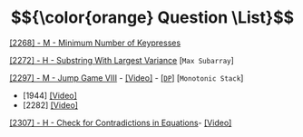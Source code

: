 # $${\color{orange} Question \List}$$

[[2268] - M - Minimum Number of Keypresses](https://github.com/1688168/Leetcode/blob/main/LC/%5B2268%5D%20MinimumNumberOfKeypresses.py)

[[2272] - H - Substring With Largest Variance](https://github.com/1688168/Leetcode/blob/main/LC/%5B2272%5D%20Substring%20With%20Largest%20Variance.md) [`Max Subarray`]

[[2297] - M - Jump Game VIII](https://github.com/1688168/Leetcode/blob/main/LC/%5B2297%5D%20JumpGameVIII.py) - [[Video]](https://www.youtube.com/watch?v=II7tWDuY7yE) - [[`DP`]](https://github.com/1688168/Leetcode/template/DP.md) [`Monotonic Stack`]

- [1944] [[Video]](https://www.youtube.com/watch?v=oV-HvcHogyk)
- [2282] [[Video]](https://www.youtube.com/watch?v=AgC28b_0ekM)

[[2307] - H - Check for Contradictions in Equations](https://github.com/1688168/Leetcode/blob/main/LC/%5B2307%5D%20CheckForContradictionsInEquations.py)- [[Video]](https://www.youtube.com/watch?v=csuQPHC4WTk)
